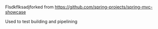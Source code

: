 Flsdkflksadjforked from https://github.com/spring-projects/spring-mvc-showcase

Used to test building and pipelining
